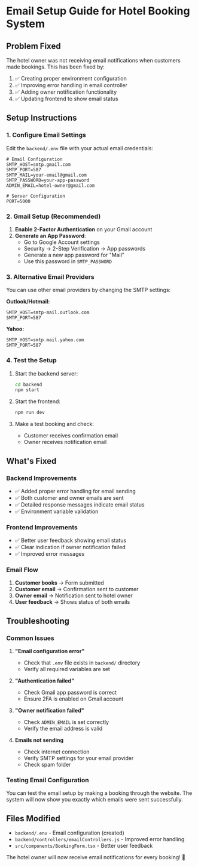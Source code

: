 # Email Setup Guide for Hotel Booking System

## Problem Fixed
The hotel owner was not receiving email notifications when customers made bookings. This has been fixed by:

1. ✅ Creating proper environment configuration
2. ✅ Improving error handling in email controller
3. ✅ Adding owner notification functionality
4. ✅ Updating frontend to show email status

## Setup Instructions

### 1. Configure Email Settings

Edit the `backend/.env` file with your actual email credentials:

```env
# Email Configuration
SMTP_HOST=smtp.gmail.com
SMTP_PORT=587
SMTP_MAIL=your-email@gmail.com
SMTP_PASSWORD=your-app-password
ADMIN_EMAIL=hotel-owner@gmail.com

# Server Configuration
PORT=5000
```

### 2. Gmail Setup (Recommended)

1. **Enable 2-Factor Authentication** on your Gmail account
2. **Generate an App Password**:
   - Go to Google Account settings
   - Security → 2-Step Verification → App passwords
   - Generate a new app password for "Mail"
   - Use this password in `SMTP_PASSWORD`

### 3. Alternative Email Providers

You can use other email providers by changing the SMTP settings:

**Outlook/Hotmail:**
```env
SMTP_HOST=smtp-mail.outlook.com
SMTP_PORT=587
```

**Yahoo:**
```env
SMTP_HOST=smtp.mail.yahoo.com
SMTP_PORT=587
```

### 4. Test the Setup

1. Start the backend server:
   ```bash
   cd backend
   npm start
   ```

2. Start the frontend:
   ```bash
   npm run dev
   ```

3. Make a test booking and check:
   - Customer receives confirmation email
   - Owner receives notification email

## What's Fixed

### Backend Improvements
- ✅ Added proper error handling for email sending
- ✅ Both customer and owner emails are sent
- ✅ Detailed response messages indicate email status
- ✅ Environment variable validation

### Frontend Improvements
- ✅ Better user feedback showing email status
- ✅ Clear indication if owner notification failed
- ✅ Improved error messages

### Email Flow
1. **Customer books** → Form submitted
2. **Customer email** → Confirmation sent to customer
3. **Owner email** → Notification sent to hotel owner
4. **User feedback** → Shows status of both emails

## Troubleshooting

### Common Issues

1. **"Email configuration error"**
   - Check that `.env` file exists in `backend/` directory
   - Verify all required variables are set

2. **"Authentication failed"**
   - Check Gmail app password is correct
   - Ensure 2FA is enabled on Gmail account

3. **"Owner notification failed"**
   - Check `ADMIN_EMAIL` is set correctly
   - Verify the email address is valid

4. **Emails not sending**
   - Check internet connection
   - Verify SMTP settings for your email provider
   - Check spam folder

### Testing Email Configuration

You can test the email setup by making a booking through the website. The system will now show you exactly which emails were sent successfully.

## Files Modified

- `backend/.env` - Email configuration (created)
- `backend/controllers/emailControllers.js` - Improved error handling
- `src/components/BookingForm.tsx` - Better user feedback

The hotel owner will now receive email notifications for every booking! 🎉

